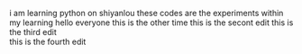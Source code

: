 i am learning python on shiyanlou
these codes are the experiments within my learning
hello everyone
this is the other time 
this is the secont edit
this is the third edit  
this is the fourth edit
